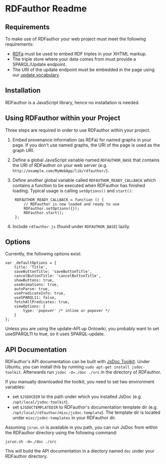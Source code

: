 RDFauthor Readme
================

Requirements
------------

To make use of RDFauthor your web project must meet the following requirements:

- [RDFa](http://www.w3.org/TR/xhtml-rdfa-primer/) must be used to embed RDF triples
  in your XHTML markup.
- The triple store where your data comes from must provide a SPARQL/Update endpoint.
- The URI of the update endpoint must be embedded in the page using our
  [update vocabulary](http://ns.aksw.org/update/).

Installation
------------

RDFauthor is a JavaScript library, hence no installation is needed.

Using RDFauthor within your Project
--------------------------------------

Three steps are required in order to use RDFauthor within your project.

1. Embed provenance information (as RDFa) for named graphs in your page. If you don't use
   named graphs, the URI of the page is used as the graph URI.
2. Define a global JavaScript variable named `RDFAUTHOR_BASE` that contains the URI of 
   RDFauthor on your web server (e.g. `http://example.com/MyWebApp/lib/rdfauthor/`).
3. Define another global variable called `RDFAUTHOR_READY_CALLBACK` which contains a function
   to be executed when RDFauthor has finished loading. Typical usage is calling 
   `setOptions()` and `start()`:

        RDFAUTHOR_READY_CALLBACK = function () {
            // RDFauthor is now loaded and ready to use
            RDFauthor.setOptions({});
            RDFauthor.start();
        };

4. Include `rdfauthor.js` (found under `RDFAUTHOR_BASE`) lazily.

Options
-------
Currently, the following options exist:

    var _defaultOptions = {
        title: 'Title', 
        saveButtonTitle: 'saveButtonTitle', 
        cancelButtonTitle: 'cancelButtonTitle', 
        showButtons: true, 
        useAnimations: true, 
        autoParse: true, 
        usePredicateInfo: true, 
        useSPARQL11: false, 
        fetchAllPredicates: true, 
        viewOptions: {
            type: 'popover' /* inline or popover */
        }
    };

Unless you are using the update-API up Ontowiki, you probably want to set useSPARQL11 to true, so it uses SPARQL-update.


API Documentation
-----------------
RDFauthor's API documentation can be built with 
[JsDoc Toolkit](http://code.google.com/p/jsdoc-toolkit/).
Under Ubuntu, you can install this by running `sudo apt-get install jsdoc-toolkit`. Afterwards run `jsdoc -d=./doc ./src` in the directory of RDFauthor.

If you manually downloaded the toolkit, you need to set two environment variables:

- set `$JSDOCDIR` to the path under which you installed JsDoc (e.g. `/opt/local/jsdoc-toolkit`).
- set `$JSDOCTEMPLATEDIR` to RDFauthor's documentation template dir (e.g. `/opt/local/rdfauthor/misc/jsdoc-template`). The template dir is located under `misc/jsdoc-templates` in your RDFauthor dir.

Assuming `jsrun.sh` is available in you path, you can run JsDoc from within the 
RDFauthor directory using the following command:

    jsrun.sh -d=./doc ./src

This will build the API documentation in a diectory named `doc` under your RDFauthor 
directory.
